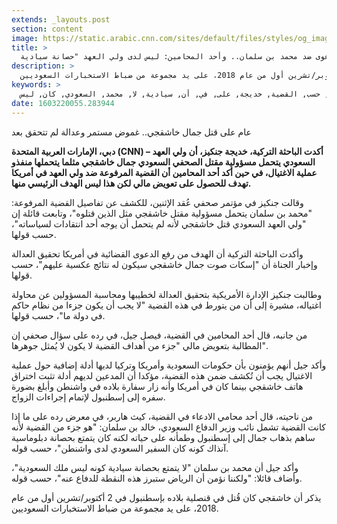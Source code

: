 ```yaml
--- 
extends: _layouts.post 
section: content 
image: https://static.arabic.cnn.com/sites/default/files/styles/og_image_v1/public/2020/10/20/images/GettyImages-1052816394.jpg?h=17c40e66&itok=EYM0z3Gj 
title: > 
  خديجة جنكيز تكشف أهداف الدعوى ضد محمد بن سلمان.. وأحد المحامين: ليس لدى ولي العهد "حصانة سيادية" 
description: > 
  وأكدت الباحثة التركية أن الهدف من رفع الدعوى القضائية في أمريكا تحقيق العدالة وإخبار الجناة أن "إسكات صوت جمال خاشقجي سيكون له نتائج عكسية عليهم"، حسب قولها.وطالبت جنكيز الإدارة الأمريكية بتحقيق العدالة لخطيبها ومحاسبة المسؤولين عن محاولة اغتياله، مشيرة إلى أن من يتورط في هذه القضية "لا يجب أن يكون جزءا من نظام حاكم في دولة ما"، حسب قولها.من جانبه، قال أحد المحامين في القضية، فيصل جيل، في رده على سؤال صحفي إن المطالبة بتعويض مالي "جزء من أهداف القضية لا يكون لا يُمثل جوهرها".وأكد جيل أن محمد بن سلمان "لا يتمتع بحصانة سيادية كونه ليس ملك السعودية"، وأضاف قائلا: "ولكننا نؤمن أن الرياض ستبرز هذه النقطة للدفاع عنه"، حسب قوله.يذكر أن خاشقجي كان قُتل في قنصلية بلاده بإسطنبول في 2 أكتوبر/تشرين أول من عام 2018، على يد مجموعة من ضباط الاستخبارات السعوديين. 
keywords: > 
  وأحد, سلمان, حصانة, خاشقجي, لدى, ولي, من, ضد, حسب, القضية, خديجة, على, في, أن, سيادية, لا, محمد, السعودي, كان, ليس 
date: 1603220055.283944 
--- 
```

<div><p>&#1593;&#1575;&#1605; &#1593;&#1604;&#1609; &#1602;&#1578;&#1604; &#1580;&#1605;&#1575;&#1604; &#1582;&#1575;&#1588;&#1602;&#1580;&#1610;.. &#1594;&#1605;&#1608;&#1590; &#1605;&#1587;&#1578;&#1605;&#1585; &#1608;&#1593;&#1583;&#1575;&#1604;&#1577; &#1604;&#1605; &#1578;&#1578;&#1581;&#1602;&#1602; &#1576;&#1593;&#1583;</p><p><strong>&#1583;&#1576;&#1610;&#1548; &#1575;&#1604;&#1573;&#1605;&#1575;&#1585;&#1575;&#1578; &#1575;&#1604;&#1593;&#1585;&#1576;&#1610;&#1577; &#1575;&#1604;&#1605;&#1578;&#1581;&#1583;&#1577; (CNN) &#8211; &#1571;&#1603;&#1583;&#1578; &#1575;&#1604;&#1576;&#1575;&#1581;&#1579;&#1577; &#1575;&#1604;&#1578;&#1585;&#1603;&#1610;&#1577;&#1548; &#1582;&#1583;&#1610;&#1580;&#1577; &#1580;&#1606;&#1603;&#1610;&#1586;&#1548; &#1571;&#1606; &#1608;&#1604;&#1610; &#1575;&#1604;&#1593;&#1607;&#1583; &#1575;&#1604;&#1587;&#1593;&#1608;&#1583;&#1610; &#1610;&#1578;&#1581;&#1605;&#1604; &#1605;&#1587;&#1572;&#1608;&#1604;&#1610;&#1577; &#1605;&#1602;&#1578;&#1604; &#1575;&#1604;&#1589;&#1581;&#1601;&#1610; &#1575;&#1604;&#1587;&#1593;&#1608;&#1583;&#1610; &#1580;&#1605;&#1575;&#1604; &#1582;&#1575;&#1588;&#1602;&#1580;&#1610; &#1605;&#1579;&#1604;&#1605;&#1575; &#1610;&#1578;&#1581;&#1605;&#1604;&#1607;&#1575; &#1605;&#1606;&#1601;&#1584;&#1608; &#1593;&#1605;&#1604;&#1610;&#1577; &#1575;&#1604;&#1575;&#1594;&#1578;&#1610;&#1575;&#1604;&#1548; &#1601;&#1610; &#1581;&#1610;&#1606; &#1571;&#1603;&#1583; &#1571;&#1581;&#1583; &#1575;&#1604;&#1605;&#1581;&#1575;&#1605;&#1610;&#1606; &#1571;&#1606; &#1575;&#1604;&#1602;&#1590;&#1610;&#1577; &#1575;&#1604;&#1605;&#1585;&#1601;&#1608;&#1593;&#1577; &#1590;&#1583; &#1608;&#1604;&#1610; &#1575;&#1604;&#1593;&#1607;&#1583; &#1601;&#1610; &#1571;&#1605;&#1585;&#1610;&#1603;&#1575; &#1578;&#1607;&#1583;&#1601; &#1604;&#1604;&#1581;&#1589;&#1608;&#1604; &#1593;&#1604;&#1609; &#1578;&#1593;&#1608;&#1610;&#1590; &#1605;&#1575;&#1604;&#1610; &#1604;&#1603;&#1606; &#1607;&#1584;&#1575; &#1604;&#1610;&#1587; &#1575;&#1604;&#1607;&#1583;&#1601; &#1575;&#1604;&#1585;&#1574;&#1610;&#1587;&#1610; &#1605;&#1606;&#1607;&#1575;.</strong></p>&#13;
&#13;
<p>&#1608;&#1602;&#1575;&#1604;&#1578; &#1580;&#1606;&#1603;&#1610;&#1586; &#1601;&#1610; &#1605;&#1572;&#1578;&#1605;&#1585; &#1589;&#1581;&#1601;&#1610; &#1593;&#1615;&#1602;&#1583; &#1575;&#1604;&#1573;&#1579;&#1606;&#1610;&#1606;&#1548; &#1604;&#1604;&#1603;&#1588;&#1601; &#1593;&#1606; &#1578;&#1601;&#1575;&#1589;&#1610;&#1604; &#1575;&#1604;&#1602;&#1590;&#1610;&#1577; &#1575;&#1604;&#1605;&#1585;&#1601;&#1608;&#1593;&#1577;: "&#1605;&#1581;&#1605;&#1583; &#1576;&#1606; &#1587;&#1604;&#1605;&#1575;&#1606; &#1610;&#1578;&#1581;&#1605;&#1604; &#1605;&#1587;&#1572;&#1608;&#1604;&#1610;&#1577; &#1605;&#1602;&#1578;&#1604; &#1582;&#1575;&#1588;&#1602;&#1580;&#1610; &#1605;&#1579;&#1604; &#1575;&#1604;&#1584;&#1610;&#1606; &#1602;&#1578;&#1604;&#1608;&#1607;"&#1548; &#1608;&#1578;&#1575;&#1576;&#1593;&#1578; &#1602;&#1575;&#1574;&#1604;&#1577; &#1573;&#1606; "&#1608;&#1604;&#1610; &#1575;&#1604;&#1593;&#1607;&#1583; &#1575;&#1604;&#1587;&#1593;&#1608;&#1583;&#1610; &#1602;&#1578;&#1604; &#1582;&#1575;&#1588;&#1602;&#1580;&#1610; &#1604;&#1571;&#1606;&#1607; &#1604;&#1605; &#1610;&#1578;&#1581;&#1605;&#1604; &#1571;&#1606; &#1610;&#1608;&#1580;&#1607; &#1571;&#1581;&#1583; &#1575;&#1606;&#1578;&#1602;&#1575;&#1583;&#1575;&#1578; &#1604;&#1587;&#1610;&#1575;&#1587;&#1575;&#1578;&#1607;"&#1548; &#1581;&#1587;&#1576; &#1602;&#1608;&#1604;&#1607;&#1575;.</p>&#13;
&#13;
<p>&#1608;&#1571;&#1603;&#1583;&#1578; &#1575;&#1604;&#1576;&#1575;&#1581;&#1579;&#1577; &#1575;&#1604;&#1578;&#1585;&#1603;&#1610;&#1577; &#1571;&#1606; &#1575;&#1604;&#1607;&#1583;&#1601; &#1605;&#1606; &#1585;&#1601;&#1593; &#1575;&#1604;&#1583;&#1593;&#1608;&#1609; &#1575;&#1604;&#1602;&#1590;&#1575;&#1574;&#1610;&#1577; &#1601;&#1610; &#1571;&#1605;&#1585;&#1610;&#1603;&#1575; &#1578;&#1581;&#1602;&#1610;&#1602; &#1575;&#1604;&#1593;&#1583;&#1575;&#1604;&#1577; &#1608;&#1573;&#1582;&#1576;&#1575;&#1585; &#1575;&#1604;&#1580;&#1606;&#1575;&#1577; &#1571;&#1606; "&#1573;&#1587;&#1603;&#1575;&#1578; &#1589;&#1608;&#1578; &#1580;&#1605;&#1575;&#1604; &#1582;&#1575;&#1588;&#1602;&#1580;&#1610; &#1587;&#1610;&#1603;&#1608;&#1606; &#1604;&#1607; &#1606;&#1578;&#1575;&#1574;&#1580; &#1593;&#1603;&#1587;&#1610;&#1577; &#1593;&#1604;&#1610;&#1607;&#1605;"&#1548; &#1581;&#1587;&#1576; &#1602;&#1608;&#1604;&#1607;&#1575;.</p>&#13;
&#13;
<p>&#1608;&#1591;&#1575;&#1604;&#1576;&#1578; &#1580;&#1606;&#1603;&#1610;&#1586; &#1575;&#1604;&#1573;&#1583;&#1575;&#1585;&#1577; &#1575;&#1604;&#1571;&#1605;&#1585;&#1610;&#1603;&#1610;&#1577; &#1576;&#1578;&#1581;&#1602;&#1610;&#1602; &#1575;&#1604;&#1593;&#1583;&#1575;&#1604;&#1577; &#1604;&#1582;&#1591;&#1610;&#1576;&#1607;&#1575; &#1608;&#1605;&#1581;&#1575;&#1587;&#1576;&#1577; &#1575;&#1604;&#1605;&#1587;&#1572;&#1608;&#1604;&#1610;&#1606; &#1593;&#1606; &#1605;&#1581;&#1575;&#1608;&#1604;&#1577; &#1575;&#1594;&#1578;&#1610;&#1575;&#1604;&#1607;&#1548; &#1605;&#1588;&#1610;&#1585;&#1577; &#1573;&#1604;&#1609; &#1571;&#1606; &#1605;&#1606; &#1610;&#1578;&#1608;&#1585;&#1591; &#1601;&#1610; &#1607;&#1584;&#1607; &#1575;&#1604;&#1602;&#1590;&#1610;&#1577; "&#1604;&#1575; &#1610;&#1580;&#1576; &#1571;&#1606; &#1610;&#1603;&#1608;&#1606; &#1580;&#1586;&#1569;&#1575; &#1605;&#1606; &#1606;&#1592;&#1575;&#1605; &#1581;&#1575;&#1603;&#1605; &#1601;&#1610; &#1583;&#1608;&#1604;&#1577; &#1605;&#1575;"&#1548; &#1581;&#1587;&#1576; &#1602;&#1608;&#1604;&#1607;&#1575;.</p>&#13;
&#13;
<p>&#1605;&#1606; &#1580;&#1575;&#1606;&#1576;&#1607;&#1548; &#1602;&#1575;&#1604; &#1571;&#1581;&#1583; &#1575;&#1604;&#1605;&#1581;&#1575;&#1605;&#1610;&#1606; &#1601;&#1610; &#1575;&#1604;&#1602;&#1590;&#1610;&#1577;&#1548; &#1601;&#1610;&#1589;&#1604; &#1580;&#1610;&#1604;&#1548; &#1601;&#1610; &#1585;&#1583;&#1607; &#1593;&#1604;&#1609; &#1587;&#1572;&#1575;&#1604; &#1589;&#1581;&#1601;&#1610; &#1573;&#1606; &#1575;&#1604;&#1605;&#1591;&#1575;&#1604;&#1576;&#1577; &#1576;&#1578;&#1593;&#1608;&#1610;&#1590; &#1605;&#1575;&#1604;&#1610; "&#1580;&#1586;&#1569; &#1605;&#1606; &#1571;&#1607;&#1583;&#1575;&#1601; &#1575;&#1604;&#1602;&#1590;&#1610;&#1577; &#1604;&#1575; &#1610;&#1603;&#1608;&#1606; &#1604;&#1575; &#1610;&#1615;&#1605;&#1579;&#1604; &#1580;&#1608;&#1607;&#1585;&#1607;&#1575;".</p>&#13;
&#13;
<p>&#1608;&#1571;&#1603;&#1583; &#1580;&#1610;&#1604; &#1571;&#1606;&#1607;&#1605; &#1610;&#1572;&#1605;&#1606;&#1608;&#1606; &#1576;&#1571;&#1606; &#1581;&#1603;&#1608;&#1605;&#1575;&#1578; &#1575;&#1604;&#1587;&#1593;&#1608;&#1583;&#1610;&#1577; &#1608;&#1571;&#1605;&#1585;&#1610;&#1603;&#1575; &#1608;&#1578;&#1585;&#1603;&#1610;&#1575; &#1604;&#1583;&#1610;&#1607;&#1575; &#1571;&#1583;&#1604;&#1577; &#1573;&#1590;&#1575;&#1601;&#1610;&#1577; &#1581;&#1608;&#1604; &#1593;&#1605;&#1604;&#1610;&#1577; &#1575;&#1604;&#1575;&#1594;&#1578;&#1610;&#1575;&#1604; &#1610;&#1580;&#1576; &#1571;&#1606; &#1578;&#1615;&#1603;&#1588;&#1601; &#1590;&#1605;&#1606; &#1607;&#1584;&#1607; &#1575;&#1604;&#1602;&#1590;&#1610;&#1577;&#1548; &#1605;&#1572;&#1603;&#1583;&#1575; &#1571;&#1606; &#1575;&#1604;&#1605;&#1583;&#1593;&#1610;&#1606; &#1604;&#1583;&#1610;&#1607;&#1605; &#1571;&#1583;&#1604;&#1577; &#1578;&#1579;&#1576;&#1578; &#1575;&#1582;&#1578;&#1585;&#1575;&#1602; &#1607;&#1575;&#1578;&#1601; &#1582;&#1575;&#1588;&#1602;&#1580;&#1610; &#1576;&#1610;&#1606;&#1605;&#1575; &#1603;&#1575;&#1606; &#1601;&#1610; &#1571;&#1605;&#1585;&#1610;&#1603;&#1575; &#1608;&#1571;&#1606;&#1607; &#1586;&#1575;&#1585; &#1587;&#1601;&#1575;&#1585;&#1577; &#1576;&#1604;&#1575;&#1583;&#1607; &#1601;&#1610; &#1608;&#1575;&#1588;&#1606;&#1591;&#1606; &#1608;&#1571;&#1576;&#1604;&#1594; &#1576;&#1590;&#1608;&#1585;&#1577; &#1587;&#1601;&#1585;&#1607; &#1573;&#1604;&#1609; &#1573;&#1587;&#1591;&#1606;&#1576;&#1608;&#1604; &#1604;&#1573;&#1578;&#1605;&#1575;&#1605; &#1573;&#1580;&#1585;&#1575;&#1569;&#1575;&#1578; &#1575;&#1604;&#1586;&#1608;&#1575;&#1580;.</p>&#13;
&#13;
<p>&#1605;&#1606; &#1606;&#1575;&#1581;&#1610;&#1578;&#1607;&#1548; &#1602;&#1575;&#1604; &#1571;&#1581;&#1583; &#1605;&#1581;&#1575;&#1605;&#1610; &#1575;&#1604;&#1575;&#1583;&#1593;&#1575;&#1569; &#1601;&#1610; &#1575;&#1604;&#1602;&#1590;&#1610;&#1577;&#1548; &#1603;&#1610;&#1579; &#1607;&#1575;&#1585;&#1576;&#1585;&#1548; &#1601;&#1610; &#1605;&#1593;&#1585;&#1590; &#1585;&#1583;&#1607; &#1593;&#1604;&#1609; &#1605;&#1575; &#1573;&#1584;&#1575; &#1603;&#1575;&#1606;&#1578; &#1575;&#1604;&#1602;&#1590;&#1610;&#1577; &#1578;&#1588;&#1605;&#1604; &#1606;&#1575;&#1574;&#1576; &#1608;&#1586;&#1610;&#1585; &#1575;&#1604;&#1583;&#1601;&#1575;&#1593; &#1575;&#1604;&#1587;&#1593;&#1608;&#1583;&#1610;&#1548; &#1582;&#1575;&#1604;&#1583; &#1576;&#1606; &#1587;&#1604;&#1605;&#1575;&#1606;: "&#1607;&#1608; &#1580;&#1586;&#1569; &#1605;&#1606; &#1575;&#1604;&#1602;&#1590;&#1610;&#1577; &#1604;&#1571;&#1606;&#1607; &#1587;&#1575;&#1607;&#1605; &#1576;&#1584;&#1607;&#1575;&#1576; &#1580;&#1605;&#1575;&#1604; &#1573;&#1604;&#1609; &#1573;&#1587;&#1591;&#1606;&#1576;&#1608;&#1604; &#1608;&#1591;&#1605;&#1571;&#1606;&#1607; &#1593;&#1604;&#1609; &#1581;&#1610;&#1575;&#1578;&#1607; &#1604;&#1603;&#1606;&#1607; &#1603;&#1575;&#1606; &#1610;&#1578;&#1605;&#1578;&#1593; &#1576;&#1581;&#1589;&#1575;&#1606;&#1577; &#1583;&#1576;&#1604;&#1608;&#1605;&#1575;&#1587;&#1610;&#1577; &#1570;&#1606;&#1584;&#1575;&#1603; &#1603;&#1608;&#1606;&#1607; &#1603;&#1575;&#1606; &#1575;&#1604;&#1587;&#1601;&#1610;&#1585; &#1575;&#1604;&#1587;&#1593;&#1608;&#1583;&#1610; &#1604;&#1583;&#1609; &#1608;&#1575;&#1588;&#1606;&#1591;&#1606;"&#1548; &#1581;&#1587;&#1576; &#1602;&#1608;&#1604;&#1607;.</p>&#13;
&#13;
<p>&#1608;&#1571;&#1603;&#1583; &#1580;&#1610;&#1604; &#1571;&#1606; &#1605;&#1581;&#1605;&#1583; &#1576;&#1606; &#1587;&#1604;&#1605;&#1575;&#1606; "&#1604;&#1575; &#1610;&#1578;&#1605;&#1578;&#1593; &#1576;&#1581;&#1589;&#1575;&#1606;&#1577; &#1587;&#1610;&#1575;&#1583;&#1610;&#1577; &#1603;&#1608;&#1606;&#1607; &#1604;&#1610;&#1587; &#1605;&#1604;&#1603; &#1575;&#1604;&#1587;&#1593;&#1608;&#1583;&#1610;&#1577;"&#1548; &#1608;&#1571;&#1590;&#1575;&#1601; &#1602;&#1575;&#1574;&#1604;&#1575;: "&#1608;&#1604;&#1603;&#1606;&#1606;&#1575; &#1606;&#1572;&#1605;&#1606; &#1571;&#1606; &#1575;&#1604;&#1585;&#1610;&#1575;&#1590; &#1587;&#1578;&#1576;&#1585;&#1586; &#1607;&#1584;&#1607; &#1575;&#1604;&#1606;&#1602;&#1591;&#1577; &#1604;&#1604;&#1583;&#1601;&#1575;&#1593; &#1593;&#1606;&#1607;"&#1548; &#1581;&#1587;&#1576; &#1602;&#1608;&#1604;&#1607;.</p>&#13;
&#13;
<p>&#1610;&#1584;&#1603;&#1585; &#1571;&#1606; &#1582;&#1575;&#1588;&#1602;&#1580;&#1610; &#1603;&#1575;&#1606; &#1602;&#1615;&#1578;&#1604; &#1601;&#1610; &#1602;&#1606;&#1589;&#1604;&#1610;&#1577; &#1576;&#1604;&#1575;&#1583;&#1607; &#1576;&#1573;&#1587;&#1591;&#1606;&#1576;&#1608;&#1604; &#1601;&#1610; 2 &#1571;&#1603;&#1578;&#1608;&#1576;&#1585;/&#1578;&#1588;&#1585;&#1610;&#1606; &#1571;&#1608;&#1604; &#1605;&#1606; &#1593;&#1575;&#1605; 2018&#1548; &#1593;&#1604;&#1609; &#1610;&#1583; &#1605;&#1580;&#1605;&#1608;&#1593;&#1577; &#1605;&#1606; &#1590;&#1576;&#1575;&#1591; &#1575;&#1604;&#1575;&#1587;&#1578;&#1582;&#1576;&#1575;&#1585;&#1575;&#1578; &#1575;&#1604;&#1587;&#1593;&#1608;&#1583;&#1610;&#1610;&#1606;.</p>&#13;
&#13;
&#13;
&#13;</div>